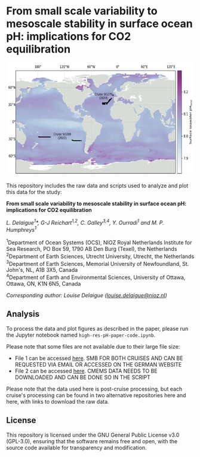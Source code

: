 # From small scale variability to mesoscale stability in surface ocean pH: implications for CO2 equilibration

<img src="figs/plot_study_area_onemap.png" width="682" height="303" />

This repository includes the raw data and scripts used to analyze and plot this data for the study:

**From small scale variability to mesoscale stability in surface ocean pH: implications for CO2 equilibration**

*L. Delaigue<sup>1</sup>\*, G-J Reichart<sup>1,2</sup>, C. Galley<sup>3,4</sup>, Y. Ourradi<sup>1</sup> and M. P. Humphreys<sup>1</sup>*

<sup>1</sup>Department of Ocean Systems (OCS), NIOZ Royal Netherlands Institute for Sea Research, PO Box 59, 1790 AB Den Burg (Texel), the Netherlands  
<sup>2</sup>Department of Earth Sciences, Utrecht University, Utrecht, the Netherlands  
<sup>3</sup>Department of Earth Sciences, Memorial University of Newfoundland, St. John's, NL, A1B 3X5, Canada  
<sup>4</sup>Department of Earth and Environmental Sciences, University of Ottawa, Ottawa, ON, K1N 6N5, Canada  

*Corresponding author: Louise Delaigue ([louise.delaigue@nioz.nl](mailto:louise.delaigue@nioz.nl))*

## Analysis
To process the data and plot figures as described in the paper, please run the Jupyter notebook named `high-res-pH-paper-code.ipynb`.

Please note that some files are not available due to their large file size:
* File 1 can be accessed [here](URL_for_file_1). SMB FOR BOTH CRUISES AND CAN BE REQUESTED VIA EMAIL OR ACCESSED ON THE GERMAN WEBSITE
* File 2 can be accessed [here](URL_for_file_2). CMEMS DATA NEEDS TO BE DOWNLOADED AND CAN BE DONE SO IN THE SCRIPT

Please note that the data used here is post-cruise processing, but each cruise's processing can be found in two alternative repositories here and here, with links to download the raw data.

## License
This repository is licensed under the GNU General Public License v3.0 (GPL-3.0), ensuring that the software remains free and open, with the source code available for transparency and modification.
